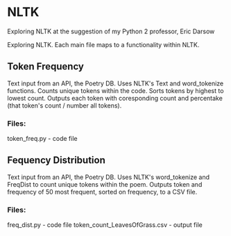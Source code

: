 # NLTK
Exploring NLTK at the suggestion of my Python 2 professor, Eric Darsow

Exploring NLTK. Each main file maps to a functionality within NLTK.

## Token Frequency
Text input from an API, the Poetry DB.
Uses NLTK's Text and word_tokenize functions. Counts unique tokens within the code.
Sorts tokens by highest to lowest count. Outputs each token with coresponding
count and percentake (that token's count / number all tokens).
### Files:
token_freq.py - code file

## Fequency Distribution
Text input from an API, the Poetry DB. 
Uses NLTK's word_tokenize and FreqDist to count unique tokens within the poem.
Outputs token and frequency of 50 most frequent, sorted on frequency, to a CSV file. 
### Files:
freq_dist.py - code file
token_count_LeavesOfGrass.csv - output file
